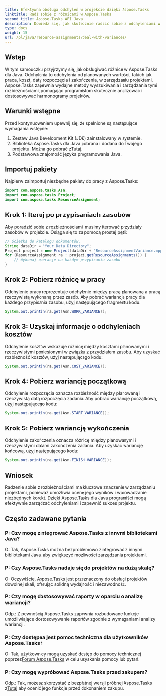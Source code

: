 ```yaml
---
title: Efektywna obsługa odchyleń w projekcie dzięki Aspose.Tasks
linktitle: Radź sobie z różnicami w Aspose.Tasks
second_title: Aspose.Tasks API Java
description: Dowiedz się, jak skutecznie radzić sobie z odchyleniami w projekcie za pomocą Aspose.Tasks dla Java. Bez wysiłku zarządzaj odchyleniami w zakresie pracy, kosztów, rozpoczęcia i zakończenia.
type: docs
weight: 15
url: /pl/java/resource-assignments/deal-with-variances/
---
```

## Wstęp
W tym samouczku przyjrzymy się, jak obsługiwać różnice w Aspose.Tasks dla Java. Odchylenia to odchylenia od planowanych wartości, takich jak praca, koszt, daty rozpoczęcia i zakończenia, w zarządzaniu projektami. Aspose.Tasks zapewnia wydajne metody wyszukiwania i zarządzania tymi rozbieżnościami, pomagając programistom skutecznie analizować i dostosowywać harmonogramy projektów.
## Warunki wstępne
Przed kontynuowaniem upewnij się, że spełnione są następujące wymagania wstępne:
1. Zestaw Java Development Kit (JDK) zainstalowany w systemie.
2.  Biblioteka Aspose.Tasks dla Java pobrana i dodana do Twojego projektu. Można go pobrać z[Tutaj](https://releases.aspose.com/tasks/java/).
3. Podstawowa znajomość języka programowania Java.
## Importuj pakiety
Najpierw zaimportuj niezbędne pakiety do pracy z Aspose.Tasks:
```java
import com.aspose.tasks.Asn;
import com.aspose.tasks.Project;
import com.aspose.tasks.ResourceAssignment;

```
## Krok 1: Iteruj po przypisaniach zasobów
Aby poradzić sobie z rozbieżnościami, musimy iterować przydziały zasobów w projekcie. Osiąga się to za pomocą prostej pętli:
```java
// Ścieżka do katalogu dokumentów.
String dataDir = "Your Data Directory";
Project project = new Project(dataDir + "ResourceAssignmentVariance.mpp");
for (ResourceAssignment ra : project.getResourceAssignments()) {
    // Wykonaj operacje na każdym przypisaniu zasobu
}
```
## Krok 2: Pobierz różnicę w pracy
Odchylenie pracy reprezentuje odchylenie między pracą planowaną a pracą rzeczywistą wykonaną przez zasób. Aby pobrać wariancję pracy dla każdego przypisania zasobu, użyj następującego fragmentu kodu:
```java
System.out.println(ra.get(Asn.WORK_VARIANCE));
```
## Krok 3: Uzyskaj informacje o odchyleniach kosztów
Odchylenie kosztów wskazuje różnicę między kosztami planowanymi i rzeczywistymi poniesionymi w związku z przydziałem zasobu. Aby uzyskać rozbieżność kosztów, użyj następującego kodu:
```java
System.out.println(ra.get(Asn.COST_VARIANCE));
```
## Krok 4: Pobierz wariancję początkową
Odchylenie rozpoczęcia oznacza rozbieżność między planowaną i rzeczywistą datą rozpoczęcia zadania. Aby pobrać wariancję początkową, użyj następującego kodu:
```java
System.out.println(ra.get(Asn.START_VARIANCE));
```
## Krok 5: Pobierz wariancję wykończenia
Odchylenie zakończenia oznacza różnicę między planowanymi i rzeczywistymi datami zakończenia zadania. Aby uzyskać wariancję końcową, użyj następującego kodu:
```java
System.out.println(ra.get(Asn.FINISH_VARIANCE));
```
## Wniosek
Radzenie sobie z rozbieżnościami ma kluczowe znaczenie w zarządzaniu projektami, ponieważ umożliwia ocenę jego wyników i wprowadzanie niezbędnych korekt. Dzięki Aspose.Tasks dla Java programiści mogą efektywnie zarządzać odchyleniami i zapewnić sukces projektu.
## Często zadawane pytania
### P: Czy mogę zintegrować Aspose.Tasks z innymi bibliotekami Java?
O: Tak, Aspose.Tasks można bezproblemowo zintegrować z innymi bibliotekami Java, aby zwiększyć możliwości zarządzania projektami.
### P: Czy Aspose.Tasks nadaje się do projektów na dużą skalę?
O: Oczywiście, Aspose.Tasks jest przeznaczony do obsługi projektów dowolnej skali, oferując solidną wydajność i niezawodność.
### P: Czy mogę dostosowywać raporty w oparciu o analizę wariancji?
Odp.: Z pewnością Aspose.Tasks zapewnia rozbudowane funkcje umożliwiające dostosowywanie raportów zgodnie z wymaganiami analizy wariancji.
### P: Czy dostępna jest pomoc techniczna dla użytkowników Aspose.Tasks?
 O: Tak, użytkownicy mogą uzyskać dostęp do pomocy technicznej poprzez[Forum Aspose.Tasks](https://forum.aspose.com/c/tasks/15) w celu uzyskania pomocy lub pytań.
### P: Czy mogę wypróbować Aspose.Tasks przed zakupem?
 Odp.: Tak, możesz skorzystać z bezpłatnej wersji próbnej Aspose.Tasks z[Tutaj](https://releases.aspose.com/) aby ocenić jego funkcje przed dokonaniem zakupu.
